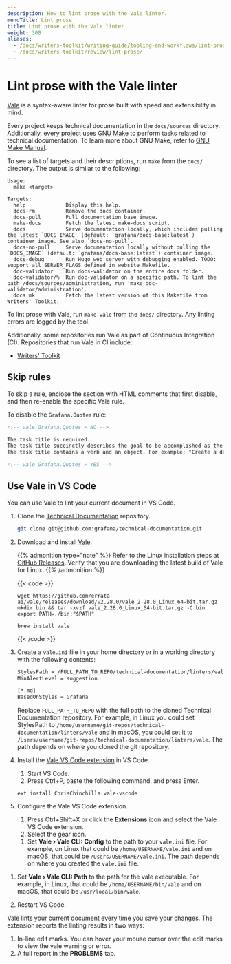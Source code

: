 ```yaml
---
description: How to lint prose with the Vale linter.
menuTitle: Lint prose
title: Lint prose with the Vale linter
weight: 300
aliases:
  - /docs/writers-toolkit/writing-guide/tooling-and-workflows/lint-prose/
  - /docs/writers-toolkit/review/lint-prose/
---
```


# Lint prose with the Vale linter

[Vale](https://github.com/errata-ai/vale) is a syntax-aware linter for prose built with speed and extensibility in mind.

Every project keeps technical documentation in the `docs/sources` directory.
Additionally, every project uses [GNU Make](https://www.gnu.org/software/make/) to perform tasks related to technical documentation.
To learn more about GNU Make, refer to [GNU Make Manual](https://www.gnu.org/software/make/manual/).

To see a list of targets and their descriptions, run `make` from the `docs/` directory.
The output is similar to the following:

```console
Usage:
  make <target>

Targets:
  help             Display this help.
  docs-rm          Remove the docs container.
  docs-pull        Pull documentation base image.
  make-docs        Fetch the latest make-docs script.
  docs             Serve documentation locally, which includes pulling the latest `DOCS_IMAGE` (default: `grafana/docs-base:latest`) container image. See also `docs-no-pull`.
  docs-no-pull     Serve documentation locally without pulling the `DOCS_IMAGE` (default: `grafana/docs-base:latest`) container image.
  docs-debug       Run Hugo web server with debugging enabled. TODO: support all SERVER_FLAGS defined in website Makefile.
  doc-validator    Run docs-validator on the entire docs folder.
  doc-validator/%  Run doc-validator on a specific path. To lint the path /docs/sources/administration, run 'make doc-validator/administration'.
  docs.mk          Fetch the latest version of this Makefile from Writers' Toolkit.
```

To lint prose with Vale, run `make vale` from the `docs/` directory.
Any linting errors are logged by the tool.

Additionally, some repositories run Vale as part of Continuous Integration (CI).
Repositories that run Vale in CI include:

- [Writers' Toolkit](https://github.com/grafana/writers-toolkit)

## Skip rules

To skip a rule, enclose the section with HTML comments that first disable, and then re-enable the specific Vale rule.

To disable the `Grafana.Quotes` rule:

```markdown
<!-- vale Grafana.Quotes = NO -->

The task title is required.
The task title succinctly describes the goal to be accomplished as the result of following the instruction.
The task title contains a verb and an object. For example: "Create a dashboard".

<!-- vale Grafana.Quotes = YES -->
```

## Use Vale in VS Code

You can use Vale to lint your current document in VS Code.

1. Clone the [Technical Documentation](https://github.com/grafana/technical-documentation) repository.

   ```bash
   git clone git@github.com:grafana/technical-documentation.git
   ```

1. Download and install [Vale](https://github.com/errata-ai/vale/releases).

   {{% admonition type="note" %}}
   Refer to the Linux installation steps at [GitHub Releases](https://vale.sh/docs/vale-cli/installation/#github-releases). Verify that you are downloading the latest build of Vale for Linux.
   {{% /admonition %}}

   {{< code >}}

   ```linux
   wget https://github.com/errata-ai/vale/releases/download/v2.28.0/vale_2.28.0_Linux_64-bit.tar.gz
   mkdir bin && tar -xvzf vale_2.28.0_Linux_64-bit.tar.gz -C bin
   export PATH=./bin:"$PATH"
   ```

   ```macos
   brew install vale
   ```

   {{< /code >}}

1. Create a `vale.ini` file in your home directory or in a working directory with the following contents:

   ```bash
   StylesPath = /FULL_PATH_TO_REPO/technical-documentation/linters/vale
   MinAlertLevel = suggestion

   [*.md]
   BasedOnStyles = Grafana
   ```

   Replace `FULL_PATH_TO_REPO` with the full path to the cloned Technical Documentation repository. For example, in Linux you could set StylesPath to `/home/username/git-repos/technical-documentation/linters/vale` and in macOS, you could set it to `/Users/username/git-repos/technical-documentation/linters/vale`. The path depends on where you cloned the git repository.

1. Install the [Vale VS Code extension](https://marketplace.visualstudio.com/items?itemName=chrischinchilla.vale-vscode) in VS Code.

   1. Start VS Code.
   1. Press Ctrl+P, paste the following command, and press Enter.

   ```
   ext install ChrisChinchilla.vale-vscode
   ```

1. Configure the Vale VS Code extension.

   1. Press Ctrl+Shift+X or click the **Extensions** icon and select the Vale VS Code extension.
   1. Select the gear icon.
   <!-- vale off -->
   1. Set **Vale › Vale CLI: Config** to the path to your `vale.ini` file. For example, on Linux that could be `/home/USERNAME/vale.ini` and on macOS, that could be `/Users/USERNAME/vale.ini`. The path depends on where you created the `vale.ini` file.
<!-- vale on -->
   1. Set **Vale › Vale CLI: Path** to the path for the vale executable. For example, in Linux, that could be `/home/USERNAME/bin/vale` and on macOS, that could be `/usr/local/bin/vale`.

1. Restart VS Code.

Vale lints your current document every time you save your changes. The extension reports the linting results in two ways:

1. In-line edit marks. You can hover your mouse cursor over the edit marks to view the vale warning or error.
1. A full report in the **PROBLEMS** tab.
